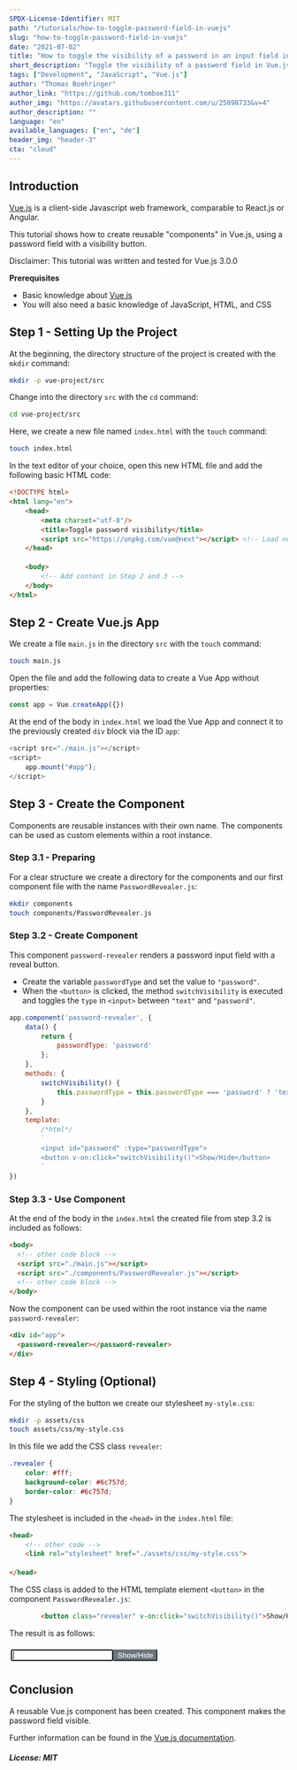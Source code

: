 ```yaml
---
SPDX-License-Identifier: MIT
path: "/tutorials/how-to-toggle-password-field-in-vuejs"
slug: "how-to-toggle-password-field-in-vuejs"
date: "2021-07-02"
title: "How to toggle the visibility of a password in an input field in Vue.js"
short_description: "Toggle the visibility of a password field in Vue.js"
tags: ["Development", "JavaScript", "Vue.js"]
author: "Thomas Boehringer"
author_link: "https://github.com/tomboe311"
author_img: "https://avatars.githubusercontent.com/u/25898733&v=4"
author_description: ""
language: "en"
available_languages: ["en", "de"]
header_img: "header-3"
cta: "cloud"
---
```


## Introduction

[Vue.js](https://vuejs.org/) is a client-side Javascript web framework, comparable to React.js or Angular.

This tutorial shows how to create reusable "components" in Vue.js, using a password field with a visibility button.

Disclaimer: This tutorial was written and tested for Vue.js 3.0.0

**Prerequisites**

* Basic knowledge about [Vue.js](https://vuejs.org/)
* You will also need a basic knowledge of JavaScript, HTML, and CSS

## Step 1 - Setting Up the Project

At the beginning, the directory structure of the project is created with the `mkdir` command:

```bash
mkdir -p vue-project/src
```

Change into the directory `src` with the `cd` command:

```bash
cd vue-project/src
```

Here, we create a new file named `index.html` with the `touch` command:

```bash
touch index.html
```

In the text editor of your choice, open this new HTML file and add the following basic HTML code:

```html
<!DOCTYPE html>
<html lang="en">
    <head>
        <meta charset="utf-8"/>
        <title>Toggle password visibility</title>
        <script src="https://unpkg.com/vue@next"></script> <!-- Load newest vue.js version -->
    </head>

    <body>
        <!-- Add content in Step 2 and 3 -->
    </body>
</html>
```

## Step 2 - Create Vue.js App

We create a file `main.js` in the directory `src` with the `touch` command:

```bash
touch main.js
```

Open the file and add the following data to create a Vue App without properties:

```javascript
const app = Vue.createApp({})
```

At the end of the body in `index.html` we load the Vue App and connect it to the previously created `div` block via the ID `app`:

```javascript
<script src="./main.js"></script>
<script>
    app.mount("#app");
</script>
```

## Step 3 - Create the Component

Components are reusable instances with their own name. The components can be used as custom elements within a root instance.

### Step 3.1 - Preparing

For a clear structure we create a directory for the components and our first component file with the name `PasswordRevealer.js`:

```bash
mkdir components
touch components/PasswordRevealer.js
```

### Step 3.2 - Create Component

This component `password-revealer` renders a password input field with a reveal button.

* Create the variable `passwordType` and set the value to `"password"`.
* When the `<button>` is clicked, the method `switchVisibility` is executed and toggles the `type` in `<input>` between `"text"` and `"password"`.

```javascript
app.component('password-revealer', {
    data() {
        return {
            passwordType: 'password'
        };
    },
    methods: {
        switchVisibility() {
            this.passwordType = this.passwordType === 'password' ? 'text' : 'password'
        }
    },
    template:
        /*html*/
        `
        <input id="password" :type="passwordType">
        <button v-on:click="switchVisibility()">Show/Hide</button>
        `
})
```

### Step 3.3 - Use Component

At the end of the body in the `index.html` the created file from step 3.2 is included as follows:

```html
<body>
  <!-- other code block -->
  <script src="./main.js"></script>
  <script src="./components/PasswordRevealer.js"></script>
  <!-- other code block -->
</body>
```

Now the component can be used within the root instance via the name `password-revealer`:

```html
<div id="app">
  <password-revealer></password-revealer>
</div>
```

## Step 4 - Styling (Optional)

For the styling of the button we create our stylesheet `my-style.css`:

```bash
mkdir -p assets/css
touch assets/css/my-style.css
```

In this file we add the CSS class `revealer`:

```css
.revealer {
    color: #fff;
    background-color: #6c757d;
    border-color: #6c757d;
}
```

The stylesheet is included in the `<head>` in the `index.html` file:

```html
<head>
    <!-- other code -->
    <link rel="stylesheet" href="./assets/css/my-style.css">

</head>
```

The CSS class is added to the HTML template element `<button>` in the component `PasswordRevealer.js`:

```html
        <button class="revealer" v-on:click="switchVisibility()">Show/Hide</button>
```

The result is as follows:

![Password Revealer](./images/password-revealer.png)

## Conclusion

A reusable Vue.js component has been created. This component makes the password field visible.

Further information can be found in the [Vue.js documentation](https://v3.vuejs.org/guide/introduction.html).

##### License: MIT

<!--

Contributor's Certificate of Origin

By making a contribution to this project, I certify that:

(a) The contribution was created in whole or in part by me and I have
    the right to submit it under the license indicated in the file; or

(b) The contribution is based upon previous work that, to the best of my
    knowledge, is covered under an appropriate license and I have the
    right under that license to submit that work with modifications,
    whether created in whole or in part by me, under the same license
    (unless I am permitted to submit under a different license), as
    indicated in the file; or

(c) The contribution was provided directly to me by some other person
    who certified (a), (b) or (c) and I have not modified it.

(d) I understand and agree that this project and the contribution are
    public and that a record of the contribution (including all personal
    information I submit with it, including my sign-off) is maintained
    indefinitely and may be redistributed consistent with this project
    or the license(s) involved.

Signed-off-by: Thomas Boehringer <dev@tboehringer.de>

-->

